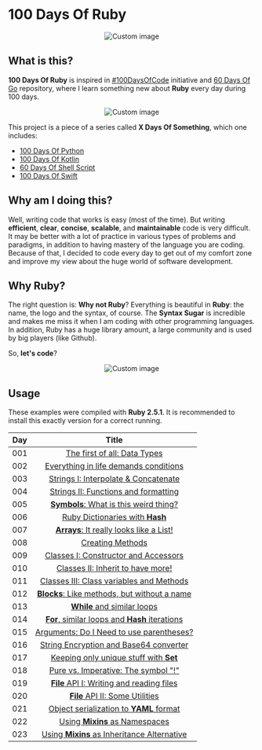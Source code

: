 # 100 Days Of Ruby

<p align="center">
  <img src="https://raw.github.com/marcosvbras/100-days-of-ruby/master/images/ruby.png" alt="Custom image"/>
</p>

## What is this?

**100 Days Of Ruby** is inspired in [#100DaysOfCode](https://medium.freecodecamp.org/join-the-100daysofcode-556ddb4579e4) initiative and [60 Days Of Go](https://github.com/cassiobotaro/60-days-of-go) repository, where I learn something new about **Ruby** every day during 100 days.

<p align="center">
  <img src="https://raw.github.com/marcosvbras/100-days-of-ruby/master/images/programming_languages.jpg" alt="Custom image"/>
</p>

This project is a piece of a series called **X Days Of Something**, which one includes:
-   [100 Days Of Python](https://github.com/marcosvbras/100-days-of-python)
-   [100 Days Of Kotlin](https://github.com/marcosvbras/100-days-of-kotlin)
-   [60 Days Of Shell Script](https://github.com/marcosvbras/60-days-of-shell-script)
-   [100 Days Of Swift](https://github.com/marcosvbras/100-days-of-swift)

## Why am I doing this?

Well, writing code that works is easy (most of the time). But writing **efficient**, **clear**, **concise**, **scalable**, and **maintainable** code is very difficult. It may be better with a lot of practice in various types of problems and paradigms, in addition to having mastery of the language you are coding. Because of that, I decided to code every day to get out of my comfort zone and improve my view about the huge world of software development.

## Why Ruby?

The right question is: **Why not Ruby**? Everything is beautiful in **Ruby**: the name, the logo and the syntax, of course. The **Syntax Sugar** is incredible and makes me miss it when I am coding with other programming languages. In addition, Ruby has a huge library amount, a large community and is used by big players (like Github).

So, **let's code**?

<p align="center">
  <img src="https://raw.github.com/marcosvbras/100-days-of-ruby/master/images/programming.gif" alt="Custom image"/>
</p>

## Usage

These examples were compiled with **Ruby 2.5.1**. It is recommended to install this exactly version for a correct running.

| Day | Title      |
| --- |:----------: |
| 001 | [The first of all: Data Types](days/day001/) |
| 002 | [Everything in life demands conditions](days/day002/) |
| 003 | [Strings I: Interpolate & Concatenate](days/day003/) |
| 004 | [Strings II: Functions and formatting](days/day004/) |
| 005 | [**Symbols**: What is this weird thing?](days/day005/) |
| 006 | [Ruby Dictionaries with **Hash**](days/day006/) |
| 007 | [**Arrays**: It really looks like a List!](days/day007/) |
| 008 | [Creating Methods](days/day008/) |
| 009 | [Classes I: Constructor and Accessors](days/day009/) |
| 010 | [Classes II: Inherit to have more!](days/day010/) |
| 011 | [Classes III: Class variables and Methods](days/day011/) |
| 012 | [**Blocks**: Like methods, but without a name](days/day012/) |
| 013 | [**While** and similar loops](days/day013/) |
| 014 | [**For**, similar loops and **Hash** iterations](days/day014/) |
| 015 | [Arguments: Do I Need to use parentheses?](days/day015/) |
| 016 | [String Encryption and Base64 converter](days/day016/) |
| 017 | [Keeping only unique stuff with **Set**](days/day017/) |
| 018 | [Pure vs. Imperative: The symbol "!"](days/day018/) |
| 019 | [**File** API I: Writing and reading files](days/day019/) |
| 020 | [**File** API II: Some Utilities](days/day020/) |
| 021 | [Object serialization to **YAML** format](days/day021/) |
| 022 | [Using **Mixins** as Namespaces](days/day022/) |
| 023 | [Using **Mixins** as Inheritance Alternative](days/day023/) |
